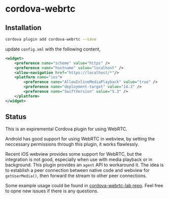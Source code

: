 # cordova-webrtc

## Installation

```sh
cordova plugin add cordova-webrtc --save
```

update `config.xml` with the following content,

```xml
<widget>
    <preference name="scheme" value="https" />
    <preference name="hostname" value="localhost" />
    <allow-navigation href="https://localhost/*"/>
    <platform name="ios">
        <preference name="AllowInlineMediaPlayback" value="true" />
        <preference name="deployment-target" value="14.3" />
        <preference name="SwiftVersion" value="5.3" />
    </platform>
</widget>
```

## Status

This is an expiremental Cordova plugin for using WebRTC.

Android has good support for using WebRTC in webview, by setting the neccessary permissions through this plugin, it works flawlessly.

Recent iOS webview provides some support for WebRTC, but the integration is not good, especially when use with media playback or in background. This plugin provides an `agent` API to workaround it. The idea is to establish a peer connection between native code and webview for `getUserMedia()`, then forward the stream to other peer connections.

Some example usage could be found in [cordova-webrtc-lab repo](https://github.com/ratson/cordova-webrtc-lab). Feel free to opne new issues if there is any questions.
